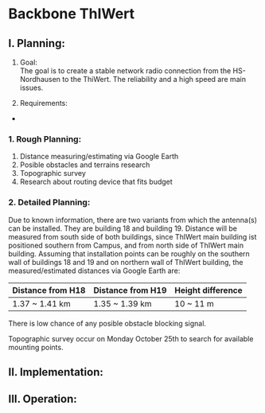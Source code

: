 # Backbone ThIWert
## I. Planning:
1. Goal:  
The goal is to create a stable network radio connection from the HS-Nordhausen to the ThiWert. The reliability and a high speed are main issues.

2. Requirements:
- 


### 1. Rough Planning:


1. Distance measuring/estimating via Google Earth
2. Posible obstacles and terrains research
3. Topographic survey
4. Research about routing device that fits budget

### 2. Detailed Planning:
Due to known information, there are two variants from which the antenna(s) can be installed. They are building 18 and building 19. Distance will be measured from south side of both buildings, since ThIWert main building ist positioned southern from Campus, and from north side of ThIWert main building. Assuming that installation points can be roughly on the southern wall of buildings 18 and 19 and on northern wall of ThIWert building, the measured/estimated distances via Google Earth are:

|Distance from H18|Distance from H19|Height difference
| - | - | - |
|1.37 ~ 1.41 km|1.35 ~ 1.39 km|10 ~ 11 m|

There is low chance of any posible obstacle blocking signal.

Topographic survey occur on Monday October 25th to search for available mounting points.
## II. Implementation:
## III. Operation:


